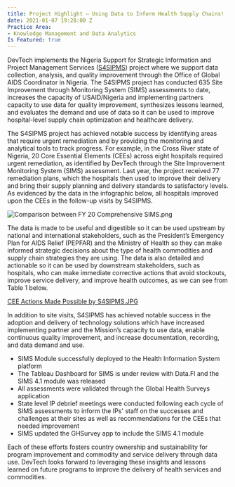 ```yaml
---
title: Project Highlight – Using Data to Inform Health Supply Chains!
date: 2021-01-07 19:28:00 Z
Practice Area:
- Knowledge Management and Data Analytics
Is Featured: true
---
```


DevTech implements the Nigeria Support for Strategic Information and Project Management Services ([S4SIPMS](https://devtechsys.com/projects/Nigeria-Support-for-Strategic-Information-and-Project-Management-Services-(S4SIPMS)/)) project where we support data collection, analysis, and quality improvement through the Office of Global AIDS Coordinator in Nigeria. The S4SIPMS project has conducted 635 Site Improvement through Monitoring System (SIMS) assessments to date, increases the capacity of USAID/Nigeria and implementing partners capacity to use data for quality improvement, synthesizes lessons learned, and evaluates the demand and use of data so it can be used to improve hospital-level supply chain optimization and healthcare delivery. 

The S4SIPMS project has achieved notable success by identifying areas that require urgent remediation and by providing the monitoring and analytical tools to track progress. For example, in the Cross River state of Nigeria, 20 Core Essential Elements (CEEs) across eight hospitals required urgent remediation, as identified by DevTech through the Site Improvement Monitoring System (SIMS) assessment. Last year, the project received 77 remediation plans, which the hospitals then used to improve their delivery and bring their supply planning and delivery standards to satisfactory levels. As evidenced by the data in the infographic below, all hospitals improved upon the CEEs in the follow-up visits by S4SIPMS. 

![Comparison between FY 20 Comprehensive SIMS.png](/uploads/Comparison%20between%20FY%2020%20Comprehensive%20SIMS.png)

The data is made to be useful and digestible so it can be used upstream by national and international stakeholders, such as the President’s Emergency Plan for AIDS Relief (PEPFAR) and the Ministry of Health so they can make informed strategic decisions about the type of health commodities and supply chain strategies they are using. The data is also detailed and actionable so it can be used by downstream stakeholders, such as hospitals, who can make immediate corrective actions that avoid stockouts, improve service delivery, and improve health outcomes, as we can see from Table 1 below.

[CEE Actions Made Possible by S4SIPMS.JPG](/uploads/CEE%20Actions%20Made%20Possible%20by%20S4SIPMS.JPG)

In addition to site visits, S4SIPMS has achieved notable success in the adoption and delivery of technology solutions which have increased implementing partner and the Mission’s capacity to use data, enable continuous quality improvement, and increase documentation, recording, and data demand and use.

* SIMS Module successfully deployed to the Health Information System platform 
* The Tableau Dashboard for SIMS is under review with Data.Fl and the SIMS 4.1 module was released 
* All assessments were validated through the Global Health Surveys application
* State level IP debrief meetings were conducted following each cycle of SIMS assessments to inform the IPs' staff on the successes and challenges at their sites as well as recommendations for the CEEs that needed improvement
* SIMS updated the GHSurvey app to include the SIMS 4.1 module

Each of these efforts fosters country ownership and sustainability for program improvement and commodity and service delivery through data use. DevTech looks forward to leveraging these insights and lessons learned on future programs to improve the delivery of health services and commodities.



